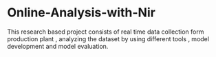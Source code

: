 # Online-Analysis-with-Nir
This research based project consists of real time data collection form production plant , analyzing the dataset by using different tools , model development and model evaluation.
